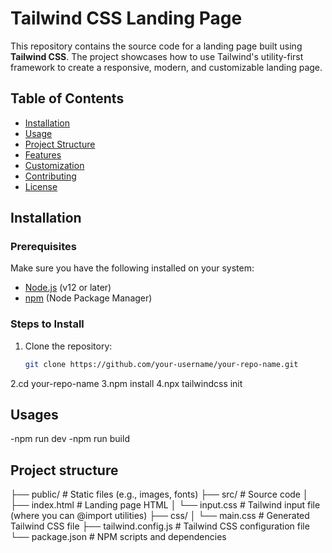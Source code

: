 # Tailwind CSS Landing Page

This repository contains the source code for a landing page built using **Tailwind CSS**. The project showcases how to use Tailwind's utility-first framework to create a responsive, modern, and customizable landing page.

## Table of Contents

- [Installation](#installation)
- [Usage](#usage)
- [Project Structure](#project-structure)
- [Features](#features)
- [Customization](#customization)
- [Contributing](#contributing)
- [License](#license)

## Installation

### Prerequisites

Make sure you have the following installed on your system:

- [Node.js](https://nodejs.org/en/) (v12 or later)
- [npm](https://www.npmjs.com/) (Node Package Manager)

### Steps to Install

1. Clone the repository:
   ```bash
   git clone https://github.com/your-username/your-repo-name.git
2.cd your-repo-name
3.npm install
4.npx tailwindcss init

## Usages

-npm run dev
-npm run build

## Project structure

├── public/             # Static files (e.g., images, fonts)
├── src/                # Source code
│   ├── index.html      # Landing page HTML
│   └── input.css       # Tailwind input file (where you can @import utilities)
├── css/
│   └── main.css        # Generated Tailwind CSS file
├── tailwind.config.js  # Tailwind CSS configuration file
└── package.json        # NPM scripts and dependencies
